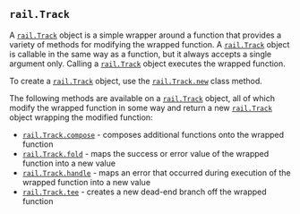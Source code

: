 ## `rail.Track`

A [`rail.Track`](#railtrack) object is a simple wrapper around a function that provides a variety of methods for modifying the wrapped function. A [`rail.Track`](#railtrack) object is callable in the same way as a function, but it always accepts a single argument only. Calling a [`rail.Track`](#railtrack) object executes the wrapped function.

To create a [`rail.Track`](#railtrack) object, use the [`rail.Track.new`](./rail.Track.new.md#railtracknew) class method.

The following methods are available on a [`rail.Track`](#railtrack) object, all of which modify the wrapped function in some way and return a new [`rail.Track`](#railtrack) object wrapping the modified function:

- [`rail.Track.compose`](./rail.Track.compose.md#railtrackcompose) - composes additional functions onto the wrapped function
- [`rail.Track.fold`](./rail.Track.fold.md#railtrackfold) - maps the success or error value of the wrapped function into a new value
- [`rail.Track.handle`](./rail.Track.handle.md#railtrackhandle) - maps an error that occurred during execution of the wrapped function into a new value
- [`rail.Track.tee`](./rail.Track.tee.md#railtracktee) - creates a new dead-end branch off the wrapped function
